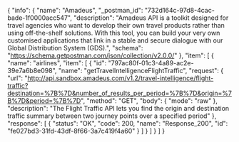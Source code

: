 {
  "info": {
    "name": "Amadeus",
    "_postman_id": "732d164c-97d8-4cac-bade-1f0000acc547",
    "description": "Amadeus API is a toolkit designed for travel agencies who want to develop their own travel products rather than using off-the-shelf solutions. With this tool, you can build your very own customised applications that link in a stable and secure dialogue with our Global Distribution System (GDS).",
    "schema": "https://schema.getpostman.com/json/collection/v2.0.0/"
  },
  "item": [
    {
      "name": "airlines",
      "item": [
        {
          "id": "797ac80f-01c3-4a89-ac2e-39e7a6b8e098",
          "name": "getTravelIntelligenceFlightTraffic",
          "request": {
            "url": "http://api.sandbox.amadeus.com/v1.2/travel-intelligence/flight-traffic?destination=%7B%7D&number_of_results_per_period=%7B%7D&origin=%7B%7D&period=%7B%7D",
            "method": "GET",
            "body": {
              "mode": "raw"
            },
            "description": "The Flight Traffic API lets you find the origin and destination traffic summary between two journey points over a specified period"
          },
          "response": [
            {
              "status": "OK",
              "code": 200,
              "name": "Response_200",
              "id": "fe027bd3-31fd-43df-8f66-3a7c419f4a60"
            }
          ]
        }
      ]
    }
  ]
}